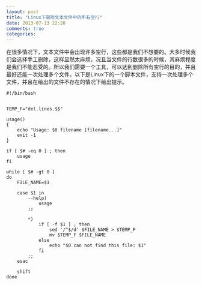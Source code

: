 ```yaml
---
layout: post
title: "Linux下删除文本文件中的所有空行"
date: 2013-07-13 22:20
comments: true
categories: 
---
```


在很多情况下，文本文件中会出现许多空行，这些都是我们不想要的。大多时候我们会选择手工删除，这样显然太麻烦，况且当文件的行数很多的时候，其麻烦程度是我们不能忍受的。所以我们需要一个工具，可以达到删除所有空行的目的，并且最好还能一次处理多个文件。以下是Linux下的一个脚本文件，支持一次处理多个文件，并且在给出的文件不存在的情况下给出提示。

```
#!/bin/bash


TEMP_F="del.lines.$$"

usage()
{
	echo "Usage: $0 filename [filename...]"
	exit -1
}

if [ $# -eq 0 ] ; then
	usage
fi

while [ $# -gt 0 ]
do
	FILE_NAME=$1

	case $1 in 
		--help)
			usage
		;;

		*)
			if [ -f $1 ] ; then
				sed '/^$/d' $FILE_NAME > $TEMP_F
				mv $TEMP_F $FILE_NAME
			else
				echo "$0 can not find this file: $1"
			fi		
		;;
	esac

	shift
done
```
